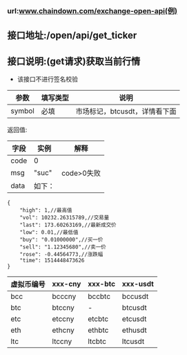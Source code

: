 ### url:www.chaindown.com/exchange-open-api(例)## 接口地址:/open/api/get_ticker## 接口说明:(get请求)获取当前行情* 该接口不进行签名校验|参数|	填写类型|	说明||------------|--------|-----------------------------||symbol|	必填|	市场标记，btcusdt，详情看下面|返回值:|字段|	实例|	解释||------------|--------|---------------||code|	0	| |msg|	"suc"|	code>0失败||data|	如下：|```{    "high": 1,//最高值    "vol": 10232.26315789,//交易量    "last": 173.60263169,//最新成交价    "low": 0.01,//最低值    "buy": "0.01000000",//买一价    "sell": "1.12345680",//卖一价    "rose": -0.44564773,//涨跌幅    "time": 1514448473626}```|虚拟币编号|xxx-cny|xxx-btc|xxx-usdt||------------|--------|----------|----------||bcc|	bcccny|	bccbtc|	bccusdt||btc|	btccny|	-|	btcusdt||etc|	etccny|	etcbtc|	etcusdt||eth|	ethcny|	ethbtc|	ethusdt||ltc|	ltccny|	ltcbtc|	ltcusdt|